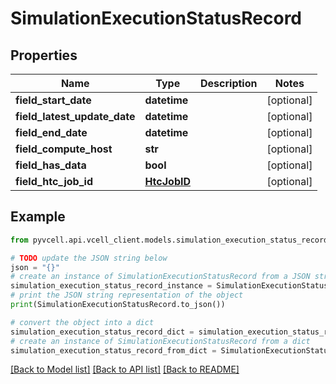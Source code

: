 # SimulationExecutionStatusRecord

## Properties

| Name                         | Type                        | Description | Notes      |
| ---------------------------- | --------------------------- | ----------- | ---------- |
| **field_start_date**         | **datetime**                |             | [optional] |
| **field_latest_update_date** | **datetime**                |             | [optional] |
| **field_end_date**           | **datetime**                |             | [optional] |
| **field_compute_host**       | **str**                     |             | [optional] |
| **field_has_data**           | **bool**                    |             | [optional] |
| **field_htc_job_id**         | [**HtcJobID**](HtcJobID.md) |             | [optional] |

## Example

```python
from pyvcell.api.vcell_client.models.simulation_execution_status_record import SimulationExecutionStatusRecord

# TODO update the JSON string below
json = "{}"
# create an instance of SimulationExecutionStatusRecord from a JSON string
simulation_execution_status_record_instance = SimulationExecutionStatusRecord.from_json(json)
# print the JSON string representation of the object
print(SimulationExecutionStatusRecord.to_json())

# convert the object into a dict
simulation_execution_status_record_dict = simulation_execution_status_record_instance.to_dict()
# create an instance of SimulationExecutionStatusRecord from a dict
simulation_execution_status_record_from_dict = SimulationExecutionStatusRecord.from_dict(simulation_execution_status_record_dict)
```

[[Back to Model list]](../README.md#documentation-for-models) [[Back to API list]](../README.md#documentation-for-api-endpoints) [[Back to README]](../README.md)
